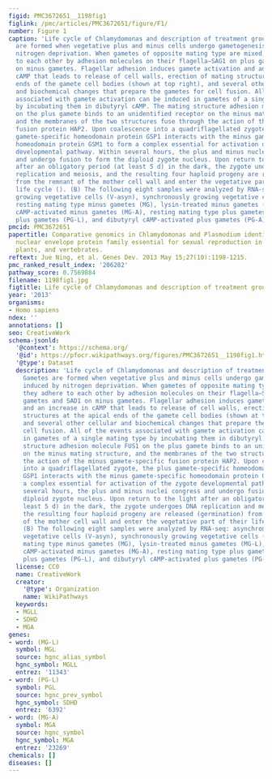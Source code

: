 ```yaml
---
figid: PMC3672651__1198fig1
figlink: /pmc/articles/PMC3672651/figure/F1/
number: Figure 1
caption: 'Life cycle of Chlamydomonas and description of treatment groups. (A) Gametes
  are formed when vegetative plus and minus cells undergo gametogenesis induced by
  nitrogen deprivation. When gametes of opposite mating type are mixed, they adhere
  to each other by adhesion molecules on their flagella—SAG1 on plus gametes and SAD1
  on minus gametes. Flagellar adhesion induces gamete activation and an increase in
  cAMP that leads to release of cell walls, erection of mating structures at the apical
  ends of the gamete cell bodies (shown at top right), and several other cellular
  and biochemical changes that prepare the gametes for cell fusion. All of the events
  associated with gamete activation can be induced in gametes of a single mating type
  by incubating them in dibutyryl cAMP. The mating structure adhesion molecule FUS1
  on the plus gamete binds to an unidentified receptor on the minus mating structure,
  and the membranes of the two structures fuse through the action of the minus gamete-specific
  fusion protein HAP2. Upon coalescence into a quadriflagellated zygote, the plus
  gamete-specific homeodomain protein GSP1 interacts with the minus gamete-specific
  homeodomain protein GSM1 to form a complex essential for activation of the zygote
  developmental pathway. Within several hours, the plus and minus nuclei congress
  and undergo fusion to form the diploid zygote nucleus. Upon return to the light
  after an obligatory period (at least 5 d) in the dark, the zygote undergoes DNA
  replication and meiosis, and the resulting four haploid progeny are released (germination)
  from the remnant of the mother cell wall and enter the vegetative part of their
  life cycle (). (B) The following eight samples were analyzed by RNA-seq: asynchronously
  growing vegetative cells (V-asyn), synchronously growing vegetative cells (V-syn),
  resting mating type minus gametes (MG), lysin-treated minus gametes (MG-L), dibutyryl
  cAMP-activated minus gametes (MG-A), resting mating type plus gametes (PG), lysin-treated
  plus gametes (PG-L), and dibutyryl cAMP-activated plus gametes (PG-A).'
pmcid: PMC3672651
papertitle: Comparative genomics in Chlamydomonas and Plasmodium identifies an ancient
  nuclear envelope protein family essential for sexual reproduction in protists, fungi,
  plants, and vertebrates.
reftext: Jue Ning, et al. Genes Dev. 2013 May 15;27(10):1198-1215.
pmc_ranked_result_index: '206282'
pathway_score: 0.7569884
filename: 1198fig1.jpg
figtitle: Life cycle of Chlamydomonas and description of treatment groups
year: '2013'
organisms:
- Homo sapiens
ndex: ''
annotations: []
seo: CreativeWork
schema-jsonld:
  '@context': https://schema.org/
  '@id': https://pfocr.wikipathways.org/figures/PMC3672651__1198fig1.html
  '@type': Dataset
  description: 'Life cycle of Chlamydomonas and description of treatment groups. (A)
    Gametes are formed when vegetative plus and minus cells undergo gametogenesis
    induced by nitrogen deprivation. When gametes of opposite mating type are mixed,
    they adhere to each other by adhesion molecules on their flagella—SAG1 on plus
    gametes and SAD1 on minus gametes. Flagellar adhesion induces gamete activation
    and an increase in cAMP that leads to release of cell walls, erection of mating
    structures at the apical ends of the gamete cell bodies (shown at top right),
    and several other cellular and biochemical changes that prepare the gametes for
    cell fusion. All of the events associated with gamete activation can be induced
    in gametes of a single mating type by incubating them in dibutyryl cAMP. The mating
    structure adhesion molecule FUS1 on the plus gamete binds to an unidentified receptor
    on the minus mating structure, and the membranes of the two structures fuse through
    the action of the minus gamete-specific fusion protein HAP2. Upon coalescence
    into a quadriflagellated zygote, the plus gamete-specific homeodomain protein
    GSP1 interacts with the minus gamete-specific homeodomain protein GSM1 to form
    a complex essential for activation of the zygote developmental pathway. Within
    several hours, the plus and minus nuclei congress and undergo fusion to form the
    diploid zygote nucleus. Upon return to the light after an obligatory period (at
    least 5 d) in the dark, the zygote undergoes DNA replication and meiosis, and
    the resulting four haploid progeny are released (germination) from the remnant
    of the mother cell wall and enter the vegetative part of their life cycle ().
    (B) The following eight samples were analyzed by RNA-seq: asynchronously growing
    vegetative cells (V-asyn), synchronously growing vegetative cells (V-syn), resting
    mating type minus gametes (MG), lysin-treated minus gametes (MG-L), dibutyryl
    cAMP-activated minus gametes (MG-A), resting mating type plus gametes (PG), lysin-treated
    plus gametes (PG-L), and dibutyryl cAMP-activated plus gametes (PG-A).'
  license: CC0
  name: CreativeWork
  creator:
    '@type': Organization
    name: WikiPathways
  keywords:
  - MGLL
  - SDHD
  - MGA
genes:
- word: (MG-L)
  symbol: MGL
  source: hgnc_alias_symbol
  hgnc_symbol: MGLL
  entrez: '11343'
- word: (PG-L)
  symbol: PGL
  source: hgnc_prev_symbol
  hgnc_symbol: SDHD
  entrez: '6392'
- word: (MG-A)
  symbol: MGA
  source: hgnc_symbol
  hgnc_symbol: MGA
  entrez: '23269'
chemicals: []
diseases: []
---
```


